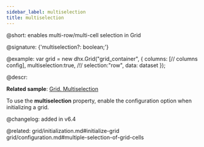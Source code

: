 ```yaml
---
sidebar_label: multiselection
title: multiselection
---          
```


@short: enables multi-row/multi-cell selection in Grid

@signature: {'multiselection?: boolean;'}

@example: 
var grid = new dhx.Grid("grid_container", {
    columns: [// columns config],
    multiselection:true, /*!*/
    selection:"row",
    data: dataset
});



@descr:

**Related sample**: [Grid. Multiselection](https://snippet.dhtmlx.com/4nj0e9ye)

To use the **multiselection** property, enable the [](grid/api/grid_selection_config.md) configuration option when initializing a grid.

@changelog: added in v6.4

@related: grid/initialization.md#initialize-grid
grid/configuration.md#multiple-selection-of-grid-cells

